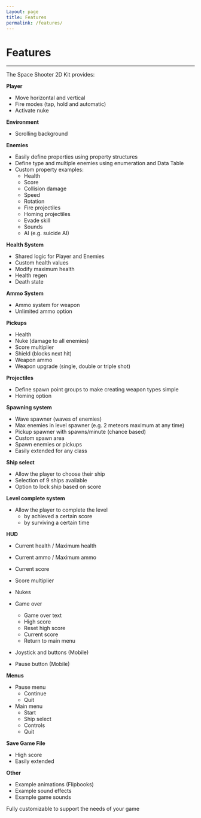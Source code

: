 ```yaml
---
Layout: page
title: Features
permalink: /features/
---
```


# Features

***

The Space Shooter 2D Kit provides:

__Player__

* Move horizontal and vertical
* Fire modes (tap, hold and automatic)
* Activate nuke

__Environment__

* Scrolling background

__Enemies__

* Easily define properties using property structures
* Define type and multiple enemies using enumeration and Data Table
* Custom property examples:
    * Health
    * Score
    * Collision damage
    * Speed
    * Rotation
    * Fire projectiles
    * Homing projectiles
    * Evade skill
    * Sounds
    * AI (e.g. suicide AI)

__Health System__

* Shared logic for Player and Enemies
* Custom health values
* Modify maximum health
* Health regen
* Death state

__Ammo System__

* Ammo system for weapon
* Unlimited ammo option

__Pickups__

* Health
* Nuke (damage to all enemies)
* Score multiplier
* Shield (blocks next hit)
* Weapon ammo
* Weapon upgrade (single, double or triple shot)

__Projectiles__

* Define spawn point groups to make creating weapon types simple
* Homing option

__Spawning system__

* Wave spawner (waves of enemies)
* Max enemies in level spawner (e.g. 2 meteors maximum at any time)
* Pickup spawner with spawns/minute (chance based)
* Custom spawn area
* Spawn enemies or pickups
* Easily extended for any class

__Ship select__

* Allow the player to choose their ship
* Selection of 9 ships available
* Option to lock ship based on score

__Level complete system__

* Allow the player to complete the level
    * by achieved a certain score
    * by surviving a certain time

__HUD__

* Current health / Maximum health
* Current ammo / Maximum ammo
* Current score
* Score multiplier
* Nukes
* Game over
    * Game over text
    * High score
    * Reset high score
    * Current score
    * Return to main menu
    
* Joystick and buttons (Mobile)
* Pause button (Mobile)

__Menus__

* Pause menu
    * Continue
    * Quit
* Main menu
    * Start
    * Ship select
    * Controls
    * Quit
    
__Save Game File__

* High score
* Easily extended
    
__Other__

* Example animations (Flipbooks)
* Example sound effects
* Example game sounds

Fully customizable to support the needs of your game